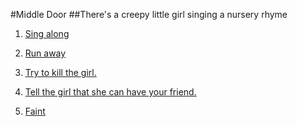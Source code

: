 #Middle Door
##There's a creepy little girl singing a nursery rhyme 


1. [Sing along]() 

2. [Run away]()  

3. [Try to kill the girl.]()

4. [Tell the girl that she can have your friend.]()

5. [Faint]()
